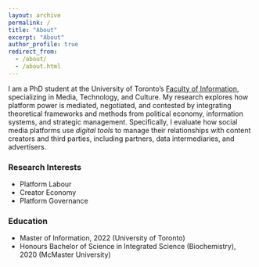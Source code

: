 ```yaml
---
layout: archive
permalink: /
title: "About"
excerpt: "About"
author_profile: true
redirect_from: 
  - /about/
  - /about.html
---
```


I am a PhD student at the University of Toronto’s [Faculty of Information](https://ischool.utoronto.ca), specializing in Media, Technology, and Culture. My research explores how platform power is mediated, negotiated, and contested by integrating theoretical frameworks and methods from political economy, information systems, and strategic management. Specifically, I evaluate how social media platforms use *digital tools* to manage their relationships with content creators and third parties, including partners, data intermediaries, and advertisers. 

### Research Interests 
* Platform Labour
* Creator Economy
* Platform Governance 

### Education 
* Master of Information, 2022 (University of Toronto) 
* Honours Bachelor of Science in Integrated Science (Biochemistry), 2020 (McMaster University)

